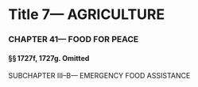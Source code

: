 
# Title 7— AGRICULTURE
### CHAPTER 41— FOOD FOR PEACE
#### §§ 1727f, 1727g. Omitted

SUBCHAPTER III–B— EMERGENCY FOOD ASSISTANCE
